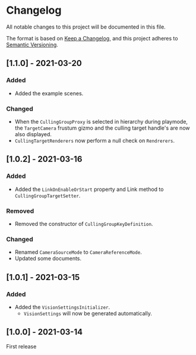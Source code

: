 # Changelog

All notable changes to this project will be documented in this file.

The format is based on [Keep a Changelog](https://keepachangelog.com/en/1.0.0/),
and this project adheres to [Semantic Versioning](https://semver.org/spec/v2.0.0.html).

## [1.1.0] - 2021-03-20
### Added
- Added the example scenes.

### Changed
- When the `CullingGroupProxy` is selected in hierarchy during playmode, the `TargetCamera` frustum gizmo and the culling target handle's are now also displayed.
- `CullingTargetRenderers` now perform a null check on `Rendrerers`.

## [1.0.2] - 2021-03-16
### Added
- Added the `LinkOnEnableOrStart` property and Link method to `CullingGroupTargetSetter`.

### Removed
- Removed the constructor of `CullingGroupKeyDefinition`.

### Changed
- Renamed `CameraSourceMode` to `CameraReferenceMode`.
- Updated some documents.

## [1.0.1] - 2021-03-15
### Added
- Added the `VisionSettingsInitializer`.
    - `VisionSettings` will now be generated automatically.

## [1.0.0] - 2021-03-14
First release